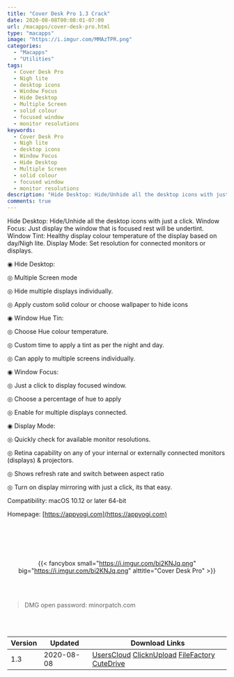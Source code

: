 ```yaml
---
title: "Cover Desk Pro 1.3 Crack"
date: 2020-08-08T00:08:01-07:00
url: /macapps/cover-desk-pro.html
type: "macapps"
image: "https://i.imgur.com/MMAzTPR.png"
categories:
  - "Macapps"
  - "Utilities"
tags:
  - Cover Desk Pro
  - Nigh lite
  - desktop icons
  - Window Focus
  - Hide Desktop
  - Multiple Screen
  - solid colour
  - focused window
  - monitor resolutions
keywords:
  - Cover Desk Pro
  - Nigh lite
  - desktop icons
  - Window Focus
  - Hide Desktop
  - Multiple Screen
  - solid colour
  - focused window
  - monitor resolutions
description: "Hide Desktop: Hide/Unhide all the desktop icons with just a click. Window Focus: Just display the window that is focused rest will be undertint"
comments: true
---
```


Hide Desktop: Hide/Unhide all the desktop icons with just a click. Window Focus: Just display the window that is focused rest will be undertint. Window Tint: Healthy display colour temperature of the display based on day/Nigh lite. Display Mode: Set resolution for connected monitors or displays.



◉ Hide Desktop:

◎ Multiple Screen mode

◎ Hide multiple displays individually.

◎ Apply custom solid colour or choose wallpaper to hide icons

◉ Window Hue Tin:

◎ Choose Hue colour temperature.

◎ Custom time to apply a tint as per the night and day.

◎ Can apply to multiple screens individually.



◉ Window Focus:

◎ Just a click to display focused window.

◎ Choose a percentage of hue to apply

◎ Enable for multiple displays connected.



◉ Display Mode:

◎ Quickly check for available monitor resolutions.

◎ Retina capability on any of your internal or externally connected monitors (displays) & projectors.

◎ Shows refresh rate and switch between aspect ratio

◎ Turn on display mirroring with just a click, its that easy.



Compatibility: macOS 10.12 or later 64-bit

Homepage: [https://appyogi.com](https://appyogi.com)

<br/>
<br/>
<script async src="https://pagead2.googlesyndication.com/pagead/js/adsbygoogle.js"></script>
<ins class="adsbygoogle"
     style="display:block; text-align:center;"
     data-ad-layout="in-article"
     data-ad-format="fluid"
     data-ad-client="ca-pub-8746275014476192"
     data-ad-slot="5144997159"></ins>
<script>
     (adsbygoogle = window.adsbygoogle || []).push({});
</script>
<br/>
<br/>


<center>

{{< fancybox small="https://i.imgur.com/bi2KNJq.png" big="https://i.imgur.com/bi2KNJq.png" alttitle="Cover Desk Pro" >}}

</center>

<br/>
<br/>


> DMG open password: minorpatch.com

<br/>

<br/>
<div id="history_version" class="history_version">

| Version | Updated | Download Links |
| ---- | ---- | ---- |
| 1.3 | 2020-08-08 | [UsersCloud](https://ouo.io/PozAdD)   [ClicknUpload](https://ouo.io/jvwQry)   [FileFactory](https://ouo.io/tIYL4N)   [CuteDrive](https://ouo.io/q8bhraD) |

</div>
